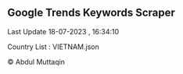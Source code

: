 

## Google Trends Keywords Scraper 
 
Last Update 18-07-2023 , 16:34:10

Country List :
VIETNAM.json



© Abdul Muttaqin 

